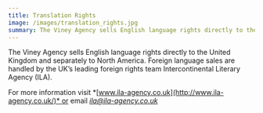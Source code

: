 ```yaml
---
title: Translation Rights
image: /images/translation_rights.jpg
summary: The Viney Agency sells English language rights directly to the United Kingdom and separately to North America.
---
```

The Viney Agency sells English language rights directly to the United Kingdom and separately to North America. Foreign language sales are handled by the UK’s leading foreign rights team Intercontinental Literary Agency (ILA).

For more information visit *[www.ila-agency.co.uk](http://www.ila-agency.co.uk/)* or email *[ila@ila-agency.co.uk](mailto:ila@ila-agency.co.uk)*